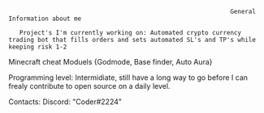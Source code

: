                                                                  General Information about me
        
       Project's I'm currently working on: Automated crypto currency trading bot that fills orders and sets automated SL's and TP's while keeping risk 1-2
 Minecraft cheat Moduels {Godmode, Base finder, Auto Aura}
 
 Programming level: Intermidiate, still have a long way to go before I can frealy contribute to open source on a daily level.
 
 Contacts:  Discord: "Coder#2224"
 
 
